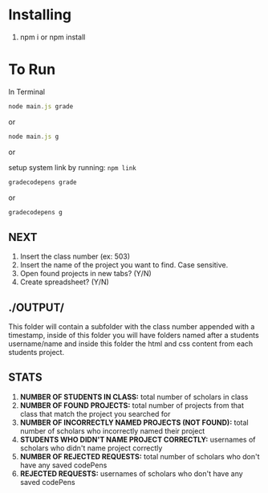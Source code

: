 # Installing

1.  npm i or npm install

# To Run

In Terminal

```javascript
node main.js grade
```

or

```javascript
node main.js g
```

or

setup system link by running: `npm link`

```javascript
gradecodepens grade
```

or

```javascript
gradecodepens g
```

## NEXT

1.  Insert the class number (ex: 503)
2.  Insert the name of the project you want to find. Case sensitive.
3.  Open found projects in new tabs? (Y/N)
4.  Create spreadsheet? (Y/N)

## ./OUTPUT/

This folder will contain a subfolder with the class number appended with a timestamp, inside of this folder you will have folders named after a students username/name and inside this folder the html and css content from each students project.

## STATS

1.  **NUMBER OF STUDENTS IN CLASS:** total number of scholars in class
2.  **NUMBER OF FOUND PROJECTS:** total number of projects from that class that match the project you searched for
3.  **NUMBER OF INCORRECTLY NAMED PROJECTS (NOT FOUND):** total number of scholars who incorrectly named their project
4.  **STUDENTS WHO DIDN'T NAME PROJECT CORRECTLY:** usernames of scholars who didn't name project correctly
5.  **NUMBER OF REJECTED REQUESTS:** total number of scholars who don't have any saved codePens
6.  **REJECTED REQUESTS:** usernames of scholars who don't have any saved codePens
